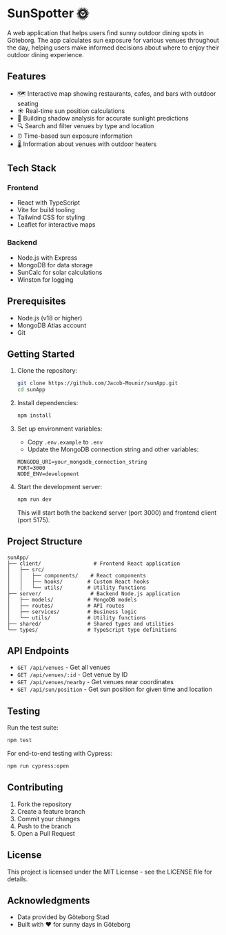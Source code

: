 # SunSpotter 🌞

A web application that helps users find sunny outdoor dining spots in Göteborg. The app calculates sun exposure for various venues throughout the day, helping users make informed decisions about where to enjoy their outdoor dining experience.

## Features

- 🗺️ Interactive map showing restaurants, cafes, and bars with outdoor seating
- ☀️ Real-time sun position calculations
- 🏢 Building shadow analysis for accurate sunlight predictions
- 🔍 Search and filter venues by type and location
- ⏰ Time-based sun exposure information
- 🌡️ Information about venues with outdoor heaters

## Tech Stack

### Frontend

- React with TypeScript
- Vite for build tooling
- Tailwind CSS for styling
- Leaflet for interactive maps

### Backend

- Node.js with Express
- MongoDB for data storage
- SunCalc for solar calculations
- Winston for logging

## Prerequisites

- Node.js (v18 or higher)
- MongoDB Atlas account
- Git

## Getting Started

1. Clone the repository:

   ```bash
   git clone https://github.com/Jacob-Mounir/sunApp.git
   cd sunApp
   ```

2. Install dependencies:

   ```bash
   npm install
   ```

3. Set up environment variables:
   - Copy `.env.example` to `.env`
   - Update the MongoDB connection string and other variables:

   ```
   MONGODB_URI=your_mongodb_connection_string
   PORT=3000
   NODE_ENV=development
   ```

4. Start the development server:

   ```bash
   npm run dev
   ```

   This will start both the backend server (port 3000) and frontend client (port 5175).

## Project Structure

```
sunApp/
├── client/                 # Frontend React application
│   ├── src/
│   │   ├── components/    # React components
│   │   ├── hooks/        # Custom React hooks
│   │   └── utils/        # Utility functions
├── server/                # Backend Node.js application
│   ├── models/           # MongoDB models
│   ├── routes/           # API routes
│   ├── services/         # Business logic
│   └── utils/            # Utility functions
├── shared/               # Shared types and utilities
└── types/                # TypeScript type definitions
```

## API Endpoints

- `GET /api/venues` - Get all venues
- `GET /api/venues/:id` - Get venue by ID
- `GET /api/venues/nearby` - Get venues near coordinates
- `GET /api/sun/position` - Get sun position for given time and location

## Testing

Run the test suite:

```bash
npm test
```

For end-to-end testing with Cypress:

```bash
npm run cypress:open
```

## Contributing

1. Fork the repository
2. Create a feature branch
3. Commit your changes
4. Push to the branch
5. Open a Pull Request

## License

This project is licensed under the MIT License - see the LICENSE file for details.

## Acknowledgments

- Data provided by Göteborg Stad
- Built with ❤️ for sunny days in Göteborg
